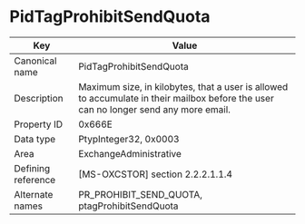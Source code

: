 # PidTagProhibitSendQuota

| Key | Value |
|---|---|
| Canonical name | PidTagProhibitSendQuota |
| Description | Maximum size, in kilobytes, that a user is allowed to accumulate in their mailbox before the user can no longer send any more email. |
| Property ID | 0x666E |
| Data type | PtypInteger32, 0x0003 |
| Area | ExchangeAdministrative |
| Defining reference | [MS-OXCSTOR] section 2.2.2.1.1.4 |
| Alternate names | PR_PROHIBIT_SEND_QUOTA, ptagProhibitSendQuota |
